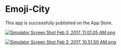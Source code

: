 # Emoji-City
This app is successfully published on the App Store. 


[![Simulator Screen Shot Feb 3, 2017, 11.01.05 AM.png](https://s11.postimg.org/e5z2dg7fn/Simulator_Screen_Shot_Feb_3_2017_11_01_05_AM.png)](https://postimg.org/image/kwfjmvulb/)

[![Simulator Screen Shot Feb 3, 2017, 10.51.50 AM.png](https://s21.postimg.org/4wk9aqt5z/Simulator_Screen_Shot_Feb_3_2017_10_51_50_AM.png)](https://postimg.org/image/xm757dx5v/)
